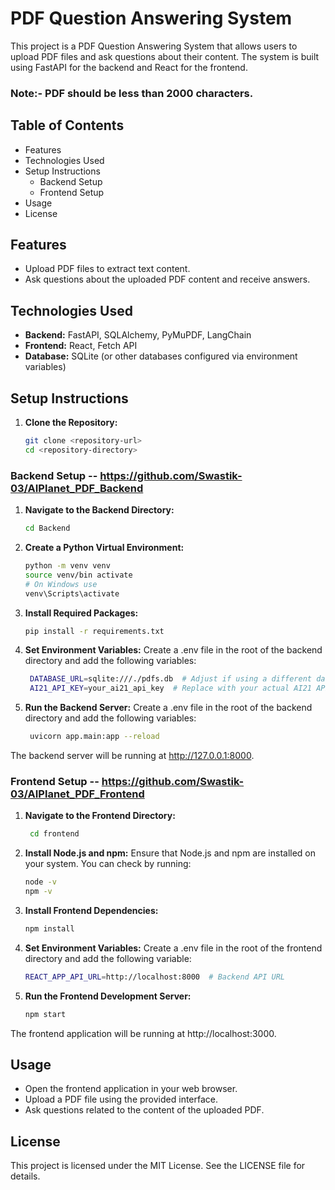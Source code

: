 # PDF Question Answering System

This project is a PDF Question Answering System that allows users to upload PDF files and ask questions about their content. The system is built using FastAPI for the backend and React for the frontend.
### Note:- PDF should be less than 2000 characters.
## Table of Contents
* Features
* Technologies Used
* Setup Instructions
  * Backend Setup
  * Frontend Setup
* Usage
* License

## Features
* Upload PDF files to extract text content.
* Ask questions about the uploaded PDF content and receive answers.

## Technologies Used
* **Backend:** FastAPI, SQLAlchemy, PyMuPDF, LangChain
* **Frontend:** React, Fetch API
* **Database:** SQLite (or other databases configured via environment variables)

## Setup Instructions
1. **Clone the Repository:**
   ```bash
   git clone <repository-url>
   cd <repository-directory>
### Backend Setup -- https://github.com/Swastik-03/AIPlanet_PDF_Backend
1. **Navigate to the Backend Directory:**
   ```bash
   cd Backend
2. **Create a Python Virtual Environment:**
   ```bash
   python -m venv venv
   source venv/bin activate  
   # On Windows use 
   venv\Scripts\activate
3. **Install Required Packages:**   

    ```bash
    pip install -r requirements.txt
4. **Set Environment Variables:**
   Create a .env file in the root of the backend directory and add the following variables:   
   ```bash
    DATABASE_URL=sqlite:///./pdfs.db  # Adjust if using a different database
    AI21_API_KEY=your_ai21_api_key  # Replace with your actual AI21 API key
5. **Run the Backend Server:**
   Create a .env file in the root of the backend directory and add the following variables:   
   ```bash
    uvicorn app.main:app --reload
The backend server will be running at http://127.0.0.1:8000.

### Frontend Setup -- https://github.com/Swastik-03/AIPlanet_PDF_Frontend

1. **Navigate to the Frontend Directory:**
   ```bash
    cd frontend
2. **Install Node.js and npm:**
    Ensure that Node.js and npm are installed on your system. You can check by running:
   ```bash
   node -v
   npm -v
3. **Install Frontend Dependencies:**
   ```bash
   npm install
4. **Set Environment Variables:**
    Create a .env file in the root of the frontend directory and add the following variable:
   ```bash
   REACT_APP_API_URL=http://localhost:8000  # Backend API URL
5. **Run the Frontend Development Server:**
   ```bash
   npm start
The frontend application will be running at http://localhost:3000.

## Usage
* Open the frontend application in your web browser.
* Upload a PDF file using the provided interface.
* Ask questions related to the content of the uploaded PDF.

## License
This project is licensed under the MIT License. See the LICENSE file for details.
